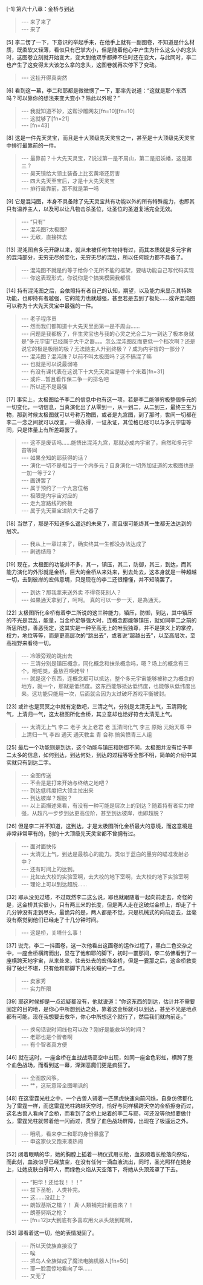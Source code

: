 
[-1] 第六十八章：金桥与到达
>--- 来了来了<br>
>--- 来了<br>

[5] 李二愣了一下，下意识的举起手来，在他手上就有一副图卷，不知道是什么材质，既柔软又轻薄，看似只有巴掌大小，但是随着他心中产生为什么这么小的念头时，这图卷立刻就开始变大，变大到他双手都捧不住时还在变大，与此同时，李二也产生了这变得太大该怎么拿的念头，这图卷就再次停下了变动。
>--- 这挂开得真突然<br>

[6] 看到这一幕，李二和耶都是微微愣了一下，耶率先说道：“这就是那个东西吗？可以靠你的想法来变大变小？除此以外呢？”
>--- 我就知道不妙，这帮沙雕网友[fn=10][fn=10]<br>
>--- 这就够了[fn=21]<br>
>--- [fn=43]<br>

[8] 这是一件先天灵宝，而且是十大顶级先天灵宝之一，甚至是十大顶级先天灵宝中排行最靠前的一件。
>--- 最靠前？十大先天灵宝，Z说过第一是不周山，第二是招妖幡，这是第三？<br>
>--- 昊天镜给大领主装备上比玄黄塔还厉害<br>
>--- 四大先天至宝后，才是十大先天灵宝<br>
>--- 排行最靠前，那不就是第一吗<br>

[9] 它是混沌图，本身不具备除了先天灵宝共有功能以外的所有特殊能力，也即其只有温养主人，以及可以让凡物击杀圣位，让圣位的圣道复活完全无效。
>--- “只有”<br>
>--- 混沌图?太极图?<br>
>--- 无敌，直接抹去<br>

[13] 混沌图自多元开辟以来，就从未被任何生物持有过，而其本质就是多元宇宙的混沌部分，无穷无尽的变化，无穷无尽的混乱，所以任何能力都不具备了。
>--- 混沌图不就是约等于给你个无所不能的框架，要啥功能自己写代码实现<br>
>--- 你这表现形式，你说你是个搞笑模因我都信<br>

[14] 持有混沌图之后，会依照持有者自己的认知，期望，以及能力来显示其特殊功能，也即持有者越强，它的能力也就越强，甚至若是去到了极处……或许混沌图可以称为十大先天灵宝中最强的一件。
>--- 老子程序员<br>
>--- 然而我们都知道十大先天里面第一是不周山……<br>
>--- 问题是我都极了，伴生灵宝也与我的心灵之光合二为一到达了极本身就是“多元宇宙”已经属于大千之器。。。怎么混沌图反而更低一个档次啊？还是说它的极是极限的极？无法随主人升到终极？？成为内宇宙的一部分？<br>
>--- 混沌图？混沌珠？以前不叫太极图吗？这不搞混了嘛<br>
>--- 也就是可以说最弱咯<br>
>--- 有没有课代表在这说下十大先天灵宝是哪十个来着[fn=31]<br>
>--- 或许…暂且看作保二争一的排名吧<br>
>--- 所以还不是最强<br>

[17] 事实上，太极图给予李二的信息中也有这一项，若是李二能够穷极整個多元的一切变化，一切信息，当真演化出了从零到一，从一到二，从二到三，最终三生万物，那到时候太极图就可以号称万物图，或者是九宫图，到了那时，世间一切都在李二一念之间就可以改变，一得永得，一证永证，其位格已经可以与多元宇宙等同，只是体量上有所差距罢了。
>--- 这不是废话吗……能悟出混沌九宫，那就必成内宇宙了，自然和多元宇宙等同<br>
>--- 如果全知的耶获得的话？<br>
>--- 演化一切不是相当于一个内多元？自身演化一切外加证道的太极图也是 一加一等于2？<br>
>--- 画饼罢了<br>
>--- 属于预约了一个九宫位格<br>
>--- 极限是内宇宙对应的<br>
>--- 走九宫路线的终极<br>
>--- 属于先天至宝进阶大千之器了<br>

[18] 当然了，那是不知道多么遥远的未来了，而且很可能终其一生都无法达到的层次。
>--- 我从上一章过来了，确实终其一生都没办法达成了<br>
>--- 剧透结局？<br>

[19] 现在，太极图的功能并不多，其一，镇压，其二，防御，其三，到达，而其能力演化的外形就是金桥，巨大的金桥从来处来，到去处去，这本身就是一种超越一切，去到彼岸的宏伟意境，只是现在的李二还很懵懂，并不知晓罢了。
>--- 到达？那我拿来送外卖 不得卷死别人？<br>
>--- 如果通天拿到了，呵呵。
真的可以一步一天，是為通天。<br>

[22] 太极图所化金桥有着李二所说的这三种能力，镇压，防御，到达，其中镇压的不光是混乱，能量，当金桥足够强大时，连概念都能够镇压，就如同李二之前的所思所想，善恶我定，这其实是一种至高无上的唯我独尊，并不是狭义上的掌控，权力，地位等等，而是更高层次的“跳出去”，或者说“超越出去”，以至高层次，至高视野来看待一切。
>--- 冷眼旁观的跳出去<br>
>--- 三清分别是镇压概念，同化概念和抹杀概念吗，嗯？场上的概念有三个，哦吧类，叠放召唤姥爷！<br>
>--- 就是这个东西，连概念都可以抵达，整个多元宇宙能够被称之为概念的地方，就一个，那就是低纬度。这东西能够抵达低纬度，也能够从低纬度出来。这功能只能用一次，后面就会因为太过破坏游戏平衡被封。<br>

[23] 或许也是冥冥之中就有定数吧，三清之气，分别是太清无上气，玉清同化气，上清归一气，这太极图所化金桥，其立意却也恰好符合太清无上气。
>--- 太清无上气 李二 老子 太上老君 老
玉清同化气 李三 原始 元始天尊 中
上清归一气 李四 通天 通天教主 青
合称 搞笑愤青三人组<br>

[25] 最后一个功能则是到达，这个功能与镇压和防御不同，太极图并没有给予李二太多的信息，如何到达，到达何处，到达的过程等等全部不明，简单的介绍中其实就只有到达二字。
>--- 全图传送<br>
>--- 不会是是打来开始与终结之地吧？<br>
>--- 到达低纬度把大领主拉出来<br>
>--- 到达彼岸？超脱？<br>
>--- 以上面描述来看，有没有一种可能是层次上的到达？随着持有者实力增强，从超凡一步步到达更高位阶，甚至到达彼岸，也即超脱？<br>

[26] 但是李二并不知道，这到达，才是太极图所化金桥最大的意境，而这意境是非常非常罕有的，别的十大顶级先天灵宝都不曾拥有过。
>--- 面对面快传<br>
>--- 太清无上气，到达是最核心的能力。类似于蓝白的墨穷的瞄准发射必中？<br>
>--- 还有时间上的达到。<br>
>--- 比如去大校的实验室啊，去大校的地下室啊，去大校的地下实验室啊<br>
>--- 理论上可以到达超脱……<br>

[32] 耶从没见过塔，不过既然李二这么说，耶也就跟随着一起向前走去，奇怪的是，这金桥其实很小，只有两三米的长度，但是两人走在这破烂金桥上，却走了十几分钟没有走到尽头，最诡异的是，两人都是不觉，只是机械式的向前走去，丝毫没有察觉到他们已经走了十几分钟时间。
>--- 这是桥，关塔什么事！<br>

[37] 说完，李二一抖画卷，这一次他看出这画卷的运作过程了，黑白二色交杂之中，一座金桥横跨而出，显在了他和耶的脚下，初时一霎那间，李二仿佛看到了一座横跨天地宇宙，从来处来，往去处去的宏伟金桥，但是一霎那之后，这金桥救变得了破烂不堪，只有他和耶脚下几米长短的一丁点。
>--- 卖家秀<br>
>--- 实力所限<br>

[39] 耶这时候却是一点迟疑都没有，他就说道：“你这东西的到达，估计并不需要固定的目的地，是你心中所想到达之处，靠着这金桥就可以到达，甚至不光是地点都有可能，现在我想要去救华，你心中所想这个就行了，然后我们就向前走。”
>--- 换句话说时间线也可以改？刚好是能救华的时间？<br>
>--- 老耶也是个智者啊<br>
>--- 有个智者真方便<br>

[46] 就在这时，一座金桥在血战战场高空中出现，如同一座金色彩虹，横跨了整个血色战场，而看到这一幕，深渊恶魔们更是疯狂了。
>--- 全图放风筝。<br>
>--- 艹，这玩意带全图嘲讽的<br>

[48] 在这雷霆光柱之中，一个古兽人骑着一匹黑虎快速向前闪烁，自身仿佛都化为了雷霆一样，而这雷霆光柱跨越天空时，恰好与同样横跨天空的金桥擦身而过，这名古兽人看向了金桥，而看到了金桥上站着的李二与耶，可还没等他想要做什么，雷霆光柱就带着他一闪而过，贯穿了血色战场屏障，出现在了极遥远之外。
>--- 哦吼，看来李二和耶的身份暴露了<br>
>--- 申这家伙又跑来凑热闹<br>

[52] 闭着眼睛的华，她的胸膛上插着一柄仪式用长枪，血液顺着长枪落向祭坛，而此刻，血液似乎已经放空，在没有任何一滴血液流出，同时，圣光照样在她身上，让她皮肤白得吓人，而绿色火焰从天空落下，将她从头顶笼罩了下去。
>--- “把华！还给我！！！”<br>
>--- 拔下圣枪，人类补完。<br>
>--- 这……没赶上？<br>
>--- 朗奴基斯之槍？！
真·人類補完計劃由來？！<br>
>--- 朗基努斯之枪？<br>
>--- [fn=12]z大到底有多喜欢用火从头烧到尾啊，<br>

[53] 耶看着这一切，他的表情凝固了。
>--- 所以天使族直接没了<br>
>--- 唉<br>
>--- 把鸟人全族做成了魔法电脑机器人[fn=50]<br>
>--- 耶一脸震惊地看向了华……<br>
>--- 又无了<br>
